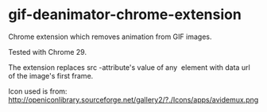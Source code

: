 gif-deanimator-chrome-extension
===============================

Chrome extension which removes animation from GIF images.

Tested with Chrome 29.

The extension replaces src -attribute's value of any <img> element with data url of the image's first frame.

Icon used is from:
http://openiconlibrary.sourceforge.net/gallery2/?./Icons/apps/avidemux.png
